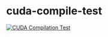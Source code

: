 # cuda-compile-test

[![CUDA Compilation Test](https://github.com/haykh/cuda-compile-test/actions/workflows/cuda-compile.yml/badge.svg?branch=master)](https://github.com/haykh/cuda-compile-test/actions/workflows/cuda-compile.yml)
